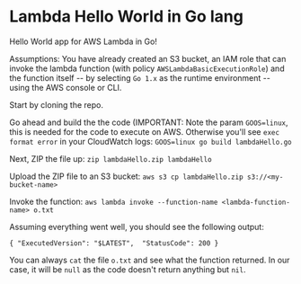 # Lambda Hello World in Go lang
Hello World app for AWS Lambda in Go!

Assumptions:
You have already created an S3 bucket, an IAM role that can invoke the lambda function (with policy `AWSLambdaBasicExecutionRole`) and the function itself -- by selecting `Go 1.x` as the runtime environment -- using the AWS console or CLI.

Start by cloning the repo.

Go ahead and build the the code (IMPORTANT: Note the param `GOOS=linux`, this is needed for the code to execute on AWS. Otherwise you'll see `exec format error` in your CloudWatch logs:
`GOOS=linux go build lambdaHello.go`

Next, ZIP the file up:
`zip lambdaHello.zip lambdaHello`

Upload the ZIP file to an S3 bucket:
`aws s3 cp lambdaHello.zip s3://<my-bucket-name>`

Invoke the function:
`aws lambda invoke --function-name <lambda-function-name> o.txt`

Assuming everything went well, you should see the following output:

`{
    "ExecutedVersion": "$LATEST", 
    "StatusCode": 200
}`

You can always `cat` the file `o.txt` and see what the function returned. In our case, it will be `null` as the code doesn't return anything but `nil`.